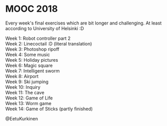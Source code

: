 # MOOC 2018
Every week's final exercises which are bit longer and challenging. At least according to University of Helsinki :D      
  
  Week 1: Robot controller part 2  
    Week 2: Linecoctail :D (literal translation)   
      Week 3: Photoshop ripoff  
        Week 4: Some music  
          Week 5: Holiday pictures  
            Week 6: Magic square  
              Week 7: Intelligent sworm  
                Week 8: Airport  
                  Week 9: Ski jumping   
                    Week 10: Inquiry  
                      Week 11: The cave  
                        Week 12: Game of Life  
                          Week 13: Worm game  
                            Week 14: Game of Sticks (partly finished)
                              
                                
 
   
     
     
@EetuKurkinen
                      
    
